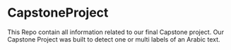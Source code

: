 # CapstoneProject
This Repo contain all information related to our final Capstone project.
Our Capstone Project was built to detect one or multi labels of an Arabic text.
